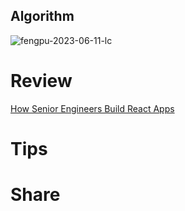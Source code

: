 ## Algorithm
![fengpu-2023-06-11-lc](../../images/temp/fengpu-2023-06-11-lc.png)

# Review
[How Senior Engineers Build React Apps](https://medium.com/@lelianto.eko/some-questions-for-senior-frontend-developer-2d61d28ba456)

# Tips


# Share
